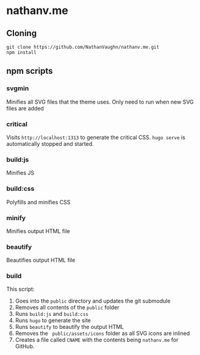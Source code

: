 # nathanv.me

## Cloning

```
git clone https://github.com/NathanVaughn/nathanv.me.git
npm install
```

## npm scripts

### svgmin

Minifies all SVG files that the theme uses. Only need to run when new SVG files are added

### critical

Visits `http://localhost:1313` to generate the critical CSS. `hugo serve` is automatically stopped and started.

### build:js

Minifies JS

### build:css

Polyfills and minifies CSS

### minify

Minifies output HTML file

### beautify

Beautifies output HTML file

### build

This script:
1. Goes into the `public` directory and updates the git submodule
2. Removes all contents of the `public` folder
3. Runs `build:js` and `build:css`
4. Runs `hugo` to generate the site
5. Runs `beautify` to beautify the output HTML
6. Removes the ` public/assets/icons` folder as all SVG icons are inlined
7. Creates a file called `CNAME` with the contents being `nathanv.me` for GitHub.
